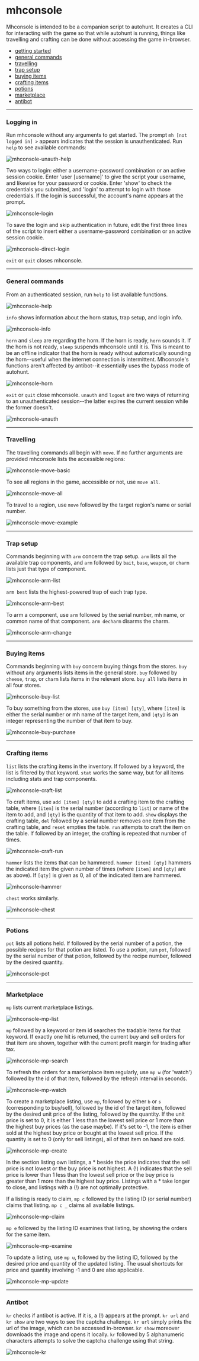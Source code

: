 # mhconsole
Mhconsole is intended to be a companion script to autohunt. It creates a CLI for interacting with the game so that while autohunt is running, things like travelling and crafting can be done without accessing the game in-browser. 
* [getting started](#login)
* [general commands](#general)
* [travelling](#move)
* [trap setup](#arm)
* [buying items](#buy)
* [crafting items](#craft)
* [potions](#pot)
* [marketplace](#mp)
* [antibot](#kr)

<hr>
<a name="login"></a> 

### Logging in

Run mhconsole without any arguments to get started. The prompt `mh [not logged in] >` appears indicates that the session is unauthenticated. Run `help` to see available commands:

![mhconsole-unauth-help](../img/mhconsole-unauth-help.png)

Two ways to login: either a username-password combination or an active session cookie. Enter 'user [username]' to give the script your username, and likewise for your password or cookie. Enter 'show' to check the credentials you submitted, and 'login' to attempt to login with those credentials. If the login is successful, the account's name appears at the prompt.

![mhconsole-login](../img/mhconsole-login.png)

To save the login and skip authentication in future, edit the first three lines of the script to insert either a username-password combination or an active session cookie.

![mhconsole-direct-login](../img/mhconsole-direct-login.png)

`exit` or `quit` closes mhconsole.


<hr>
<a name="general"></a> 

### General commands
From an authenticated session, run `help` to list available functions.

![mhconsole-help](../img/mhconsole-help.png)

`info` shows information about the horn status, trap setup, and login info.

![mhconsole-info](../img/mhconsole-info.png)

`horn` and `sleep` are regarding the horn. If the horn is ready, `horn` sounds it. If the horn is not ready, `sleep` suspends mhconsole until it is. This is meant to be an offline indicator that the horn is ready without automatically sounding the horn--useful when the internet connection is intermittent. Mhconsole's functions aren't affected by antibot--it essentially uses the bypass mode of autohunt.

![mhconsole-horn](../img/mhconsole-horn.png)

`exit` or `quit` close mhconsole. `unauth` and `logout` are two ways of returning to an unauthenticated session--the latter expires the current session while the former doesn't.

![mhconsole-unauth](../img/mhconsole-unauth.png)


<hr>
<a name="move"></a> 

### Travelling
The travelling commands all begin with `move`. If no further arguments are provided mhconsole lists the accessible regions:

![mhconsole-move-basic](../img/mhconsole-move-basic.png)

To see all regions in the game, accessible or not, use `move all`.

![mhconsole-move-all](../img/mhconsole-move-all.png)

To travel to a region, use `move` followed by the target region's name or serial number.

![mhconsole-move-example](../img/mhconsole-move-example.png)


<hr>
<a name="arm"></a> 

### Trap setup
Commands beginning with `arm` concern the trap setup. `arm` lists all the available trap components, and `arm` followed by `bait`, `base`, `weapon`, or `charm` lists just that type of component. 

![mhconsole-arm-list](../img/mhconsole-arm-list.png)

`arm best` lists the highest-powered trap of each trap type.

![mhconsole-arm-best](../img/mhconsole-arm-best.png)

To arm a component, use `arm` followed by the serial number, mh name, or common name of that component. `arm decharm` disarms the charm.

![mhconsole-arm-change](../img/mhconsole-arm-change.png)


<hr>
<a name="Buy"></a> 

### Buying items
Commands beginning with `buy` concern buying things from the stores. `buy` without any arguments lists items in the general store. `buy` followed by `cheese`, `trap`, or `charm` lists items in the relevant store. `buy all` lists items in all four stores.

![mhconsole-buy-list](../img/mhconsole-buy-list.png)

To buy something from the stores, use `buy [item] [qty]`, where `[item]` is either the serial number or mh name of the target item, and `[qty]` is an integer representing the number of that item to buy.

![mhconsole-buy-purchase](../img/mhconsole-buy-purchase.png)


<hr>
<a name="craft"></a> 

### Crafting items
`list` lists the crafting items in the inventory. If followed by a keyword, the list is filtered by that keyword. `stat` works the same way, but for all items including stats and trap components.

![mhconsole-craft-list](../img/mhconsole-craft-list.png)

To craft items, use `add [item] [qty]` to add a crafting item to the crafting table, where `[item]` is the serial number (according to `list`) or name of the item to add, and `[qty]` is the quantity of that item to add. `show` displays the crafting table, `del` followed by a serial number removes one item from the crafting table, and `reset` empties the table. `run` attempts to craft the item on the table. If followed by an integer, the crafting is repeated that number of times.

![mhconsole-craft-run](../img/mhconsole-craft-run.png)

`hammer` lists the items that can be hammered. `hammer [item] [qty]` hammers the indicated item the given number of times (where `[item]` and `[qty]` are as above). If `[qty]` is given as 0, all of the indicated item are hammered.

![mhconsole-hammer](../img/mhconsole-hammer.png)

`chest` works similarly.

![mhconsole-chest](../img/mhconsole-chest.png)


<hr>
<a name="pot"></a> 

### Potions
`pot` lists all potions held. If followed by the serial number of a potion, the possible recipes for that potion are listed. To use a potion, run `pot`, followed by the serial number of that potion, followed by the recipe number, followed by the desired quantity.

![mhconsole-pot](../img/mhconsole-pot.png)


<hr>
<a name="mp"></a> 

### Marketplace
`mp` lists current marketplace listings.

![mhconsole-mp-list](../img/mhconsole-mp-list.png)

`mp` followed by a keyword or item id searches the tradable items for that keyword. If exactly one hit is returned, the current buy and sell orders for that item are shown, together with the current profit margin for trading after tax.

![mhconsole-mp-search](../img/mhconsole-mp-search.png)

To refresh the orders for a marketplace item regularly, use `mp w` (for 'watch') followed by the id of that item, followed by the refresh interval in seconds.

![mhconsole-mp-watch](../img/mhconsole-mp-watch.png)

To create a marketplace listing, use `mp`, followed by either `b` or `s` (corresponding to buy/sell), followed by the id of the target item, followed by the desired unit price of the listing, followed by the quantity. If the unit price is set to 0, it is either 1 less than the lowest sell price or 1 more than the highest buy prices (as the case maybe). If it's set to -1, the item is either sold at the highest buy price or bought at the lowest sell price. If the quantity is set to 0 (only for sell listings), all of that item on hand are sold.

![mhconsole-mp-create](../img/mhconsole-mp-create.png)

In the section listing own listings, a \* beside the price indicates that the sell price is not lowest or the buy price is not highest. A (!) indicates that the sell price is lower than 1 less than the lowest sell price or the buy price is greater than 1 more than the highest buy price. Listings with a \* take longer to close, and listings with a (!) are not optimally protective.

If a listing is ready to claim, `mp c` followed by the listing ID (or serial number) claims that listing. `mp c _` claims all available listings.

![mhconsole-mp-claim](../img/mhconsole-mp-claim.png)

`mp e` followed by the listing ID examines that listing, by showing the orders for the same item.

![mhconsole-mp-examine](../img/mhconsole-mp-examine.png)

To update a listing, use `mp u`, followed by the listing ID, followed by the desired price and quantity of the updated listing. The usual shortcuts for price and quantity involving -1 and 0 are also applicable.

![mhconsole-mp-update](../img/mhconsole-mp-update.png)


<hr>
<a name="kr"></a> 

### Antibot
`kr` checks if antibot is active. If it is, a (!) appears at the prompt. `kr url` and `kr show` are two ways to see the captcha challenge. `kr url` simply prints the url of the image, which can be accessed in-browser. `kr show` moreover downloads the image and opens it locally. `kr` followed by 5 alphanumeric characters attempts to solve the captcha challenge using that string.

![mhconsole-kr](../img/mhconsole-kr.png)
